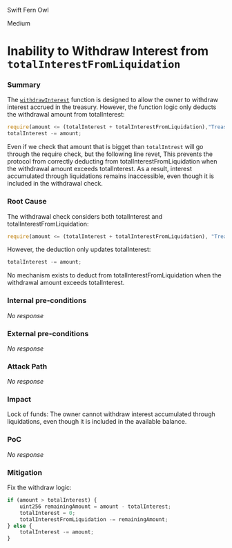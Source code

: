 Swift Fern Owl

Medium

# Inability to Withdraw Interest from `totalInterestFromLiquidation`

### Summary

The [`withdrawInterest`](https://github.com/sherlock-audit/2024-11-autonomint/blob/0d324e04d4c0ca306e1ae4d4c65f0cb9d681751b/Blockchain/Blockchian/contracts/Core_logic/Treasury.sol#L616) function is designed to allow the owner to withdraw interest accrued in the treasury. However, the function logic only deducts the withdrawal amount from totalInterest:
```javascript
require(amount <= (totalInterest + totalInterestFromLiquidation),"Treasury don't have enough interest");
totalInterest -= amount;
 ```
Even if we check that amount that is bigget than `totalIntrest` will go through the require check, but the following line revet, This prevents the protocol from correctly deducting from totalInterestFromLiquidation when the withdrawal amount exceeds totalInterest. As a result, interest accumulated through liquidations remains inaccessible, even though it is included in the withdrawal check.

### Root Cause

The withdrawal check considers both totalInterest and totalInterestFromLiquidation:

```javascript
require(amount <= (totalInterest + totalInterestFromLiquidation), "Treasury don't have enough interest");
```
However, the deduction only updates totalInterest:

```javascript
totalInterest -= amount;
```
No mechanism exists to deduct from totalInterestFromLiquidation when the withdrawal amount exceeds totalInterest.

### Internal pre-conditions

_No response_

### External pre-conditions

_No response_

### Attack Path

_No response_

### Impact

Lock of funds: The owner cannot withdraw interest accumulated through liquidations, even though it is included in the available balance.


### PoC

_No response_

### Mitigation

Fix the withdraw logic:
```javascript
if (amount > totalInterest) {
    uint256 remainingAmount = amount - totalInterest;
    totalInterest = 0;
    totalInterestFromLiquidation -= remainingAmount;
} else {
    totalInterest -= amount;
}
```